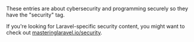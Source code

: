---
---
These entries are about cybersecurity and programming securely so they have the "security" tag.

If you're looking for Laravel-specific security content, you might want to check out [masteringlaravel.io/security](https://masteringlaravel.io/security).
